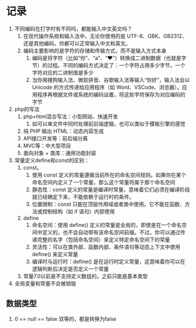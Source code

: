 

# 记录


1. 不同编码在打字时有不同吗，都能输入中文英文吗？
   1. 在现代操作系统和输入法中，无论你使用的是 UTF-8、GBK、GB2312、还是其他编码，你都可以正常输入中文和英文。
   2. 编码主要影响的是字符的存储和传输方式，而不是输入方式本身
      1. 编码是将字符（比如“你”、“a”、“❤”）转换成二进制数据（也就是字节）的过程。不同的编码方式决定了：一个字符占用多少字节，一个字符对应的二进制值是多少
      2. 当你用搜狗输入法、微软拼音、谷歌输入法等输入“你好”，输入法会以 Unicode 的方式传递给应用程序（如 Word、VSCode、浏览器）。应用程序再根据文件或系统的编码设置，将这些字符保存为对应编码的字节
2. php的写法
   1. php+html混合写法：小型网站、快速开发
      1. 如可以单文件中同时处理前后端逻辑，也可以类似于模板引擎的感觉
   2. 纯 PHP 输出 HTML：动态内容生成
   3. API接口开发等：前后端分离
   4. MVC等：中大型项目
   5. 面向对象 + 类库：通用功能封装
3. 常量定义define和const的区别：
   1. const。
      1. 使用 const 定义的常量遵循当前所在的命名空间规则。如果你在某个命名空间内定义了一个常量，那么这个常量将属于那个命名空间
      2. 静态性：const 定义的常量是编译时常量，意味着它们必须在编译阶段就已经确定下来，不能依赖于运行时的条件。
      3. 位置限制：const 只能在顶层作用域或者类中使用。它不能在函数、方法或控制结构（如 if 语句）内部使用
   2. define
      1. 命名空间：使用 define() 定义的常量是全局的，即使是在一个命名空间中定义的，也不会自动带有该命名空间前缀。不过，你可以通过传递完整的名字（包括命名空间）来定义特定命名空间下的常量
      2. 灵活性：可以在类外部、函数内部、条件语句等动态上下文中使用 define() 来定义常量
      3. 编译时与运行时：define() 是在运行时定义常量，这意味着你可以在逻辑判断后决定是否定义一个常量
   3. 常量7.0以前是不支持定义数组的。之前只能是基本类型
4. 全局变量和常量不会被销毁

## 数据类型

1. 0 == null == false  双等的，都是转换为false